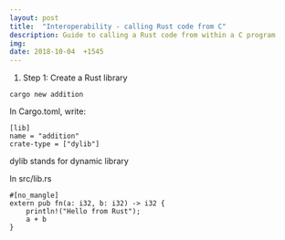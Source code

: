 ```yaml
---
layout: post
title:  "Interoperability - calling Rust code from C"
description: Guide to calling a Rust code from within a C program
img:
date: 2018-10-04  +1545
---
```


1. Step 1: Create a Rust library
```
cargo new addition
```

In Cargo.toml, write:
```
[lib]
name = "addition"
crate-type = ["dylib"]
```

dylib stands for dynamic library

In src/lib.rs
```
#[no_mangle]
extern pub fn(a: i32, b: i32) -> i32 {
	println!("Hello from Rust");
	a + b
}
```

